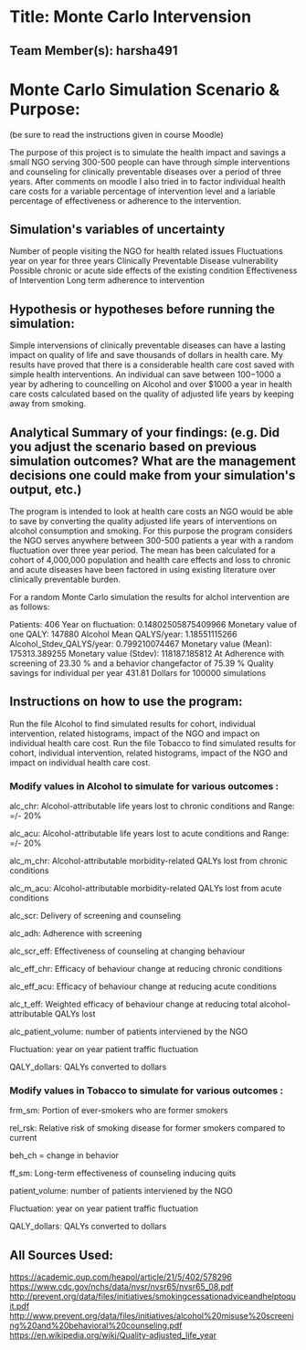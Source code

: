 

# Title: Monte Carlo Intervension

## Team Member(s): harsha491


# Monte Carlo Simulation Scenario & Purpose:
(be sure to read the instructions given in course Moodle)

The purpose of this project is to simulate the health impact and savings a small NGO serving 300-500 people can have through simple interventions and counseling for clinically preventable diseases over a period of three years.
After comments on moodle I also tried in to factor individual health care costs for a variable percentage of intervention level and a lariable percentage of effectiveness or adherence to the intervention.

## Simulation's variables of uncertainty

Number of people visiting the NGO for health related issues
Fluctuations year on year for three years
Clinically Preventable Disease vulnerability
Possible chronic or acute side effects of the existing condition
Effectiveness of Intervention
Long term adherence to intervention

## Hypothesis or hypotheses before running the simulation:

Simple intervensions of clinically preventable diseases can have a lasting impact on quality of life and save thousands of dollars in health care.
My results have proved that there is a considerable health care cost saved with simple health interventions. An individual can save between $100-$1000 a year by adhering to councelling on Alcohol and over $1000 a year in health care costs calculated based on the quality of adjusted life years by keeping away from smoking. 

## Analytical Summary of your findings: (e.g. Did you adjust the scenario based on previous simulation outcomes?  What are the management decisions one could make from your simulation's output, etc.)

The program is intended to look at health care costs an NGO would be able to save by converting the quality adjusted life years of interventions on alcohol consumption and smoking. For this purpose the program considers the NGO serves anywhere between 300-500 patients a year with a random fluctuation over three year period. The mean has been calculated for a cohort of 4,000,000 population and health care effects and loss to chronic and acute diseases have been factored in using existing literature over clinically preventable burden.

For a random Monte Carlo simulation the results for alchol intervention are as follows:

Patients: 406
Year on fluctuation: 0.14802505875409966
Monetary value of one QALY:  147880
Alcohol Mean QALYS/year:  1.18551115266
Alcohol_Stdev_QALYS/year:  0.799210074467
Monetary value (Mean):  175313.389255
Monetary value (Stdev):  118187.185812
At Adherence with screening of 23.30 % and a behavior changefactor of 75.39 %
Quality savings for individual per year 431.81 Dollars for 100000 simulations


## Instructions on how to use the program:
Run the file Alcohol to find simulated results for cohort, individual intervention, related histograms, impact of the NGO and impact on individual health care cost.
Run the file Tobacco to find simulated results for cohort, individual intervention, related histograms, impact of the NGO and impact on individual health care cost.

### Modify values in Alcohol to simulate for various outcomes :
alc_chr: Alcohol-attributable life years lost to chronic conditions and Range: =/- 20%

alc_acu: Alcohol-attributable life years lost to acute conditions and Range: =/- 20%

alc_m_chr: Alcohol-attributable morbidity-related QALYs lost from chronic conditions

alc_m_acu: Alcohol-attributable morbidity-related QALYs lost from acute conditions

alc_scr: Delivery of screening and counseling

alc_adh: Adherence with screening

alc_scr_eff: Effectiveness of counseling at changing behaviour

alc_eff_chr: Efficacy of behaviour change at reducing chronic conditions

alc_eff_acu: Efficacy of behaviour change at reducing acute conditions

alc_t_eff: Weighted efficacy of behaviour change at reducing total alcohol-attributable QALYs lost

alc_patient_volume: number of patients interviened by the NGO

Fluctuation: year on year patient traffic fluctuation

QALY_dollars: QALYs converted to dollars



### Modify values in Tobacco to simulate for various outcomes :
frm_sm: Portion of ever-smokers who are former smokers

rel_rsk: Relative risk of smoking disease for former smokers compared to current

beh_ch =  change in behavior

ff_sm: Long-term effectiveness of counseling inducing quits

patient_volume: number of patients interviened by the NGO

Fluctuation: year on year patient traffic fluctuation

QALY_dollars: QALYs converted to dollars





## All Sources Used:
https://academic.oup.com/heapol/article/21/5/402/578296
https://www.cdc.gov/nchs/data/nvsr/nvsr65/nvsr65_08.pdf
http://prevent.org/data/files/initiatives/smokingcessationadviceandhelptoquit.pdf
http://www.prevent.org/data/files/initiatives/alcohol%20misuse%20screening%20and%20behavioral%20counseling.pdf
https://en.wikipedia.org/wiki/Quality-adjusted_life_year

